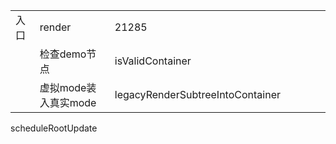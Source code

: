 


|   |   | ||   |   | |
|---|---|---|---|---|---|---|
|入口|render|21285| 
|   |  检查demo节点 | isValidContainer||   |   | |
|   |  虚拟mode装入真实mode |legacyRenderSubtreeIntoContainer ||   |   | |

scheduleRootUpdate 
